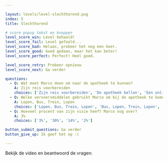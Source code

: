 ```yaml
---

layout: levels/level-slechthorend.pug
index: 5
title: Slechthorend

# score popup tekst en knoppen
level_score_win: Level behaald!
level_score_fail: Level gefaald...
level_score_bad: Helaas, probeer het nog een keer.
level_score_good: Goed gedaan, maar het kan beter!
level_score_perfect: Perfect! Heel goed.

level_score_retry: Probeer opnieuw
level_score_next: Ga verder

questions:
  - Q: Wat moet Marco doen om naar de apotheek te kunnen?
    A: Zijn reis voorbereiden
    choices: ['Zijn reis voorbereiden', 'De apotheek bellen', 'Een online afspraak maken']
  - Q: Welke vervoersmiddelen gebruikt Marco om bij de apotheek te komen?
    A: Lopen, Bus, Trein, Lopen
    choices: ['Lopen, Bus, Trein, Lopen', 'Bus, Lopen, Trein, Lopen', 'Lopen, Trein, Bus, Lopen']
  - Q: Hoeveel procent van zijn visie heeft Marco nog over?
    A: 3%
    choices: ['3%', '30%', '14%', '2%']

button_submit_questions: Ga verder
button_give_up: Ik geef het op :(

---
```


Bekijk de video en beantwoord de vragen: